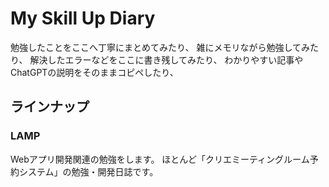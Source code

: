 # My Skill Up Diary

勉強したことをここへ丁寧にまとめてみたり、
雑にメモリながら勉強してみたり、
解決したエラーなどをここに書き残してみたり、
わかりやすい記事やChatGPTの説明をそのままコピペしたり、

## ラインナップ
### LAMP
Webアプリ開発関連の勉強をします。
ほとんど「クリエミーティングルーム予約システム」の勉強・開発日誌です。
